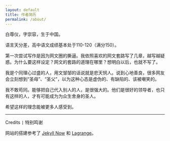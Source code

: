 ```yaml
---
layout: default
title: 作者简历
permalink: /about/
---
```


白尊仪，字崇容，生于中国。

语言天分差，高中语文成绩基本处于110-120（满分150）。

第一次尝试写作是因为网文圈的撕逼。我依照喜欢的网文套路写了几章，越写越疑惑。为什么要这样设定？网文的套路的道理在哪里？想明白以后，也就不写了。

我是个同理心过盛的人，用文邹邹的话说就是悲天悯人。说到心地善良，很多网友会立刻想到“圣母”、“圣父”，以为这种心态是虚伪的、有缺陷的、该被嘲笑的。

我不敢苟同。能够把自己代入别人的人，是很强大的。他们是很好的领导者，也只有这样的人，才有可能成为为众生舍身的圣人。

希望这样的理念能被更多人感受到。

---

Credits `|` 特别鸣谢

网站的搭建参考了 [Jekyll Now](https://github.com/barryclark/jekyll-now) 和 [Lagrange](https://github.com/LeNPaul/Lagrange)。